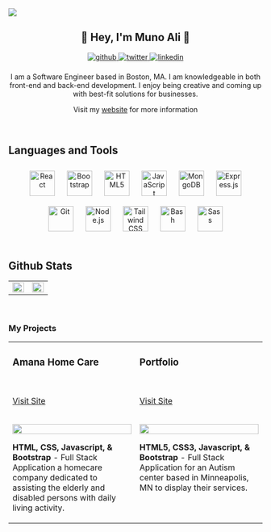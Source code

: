 <img src="https://res.cloudinary.com/amunoali/image/upload/v1664209967/logo_txnxzq.png" />  
  

## <div align="center">👋  Hey,  I'm Muno Ali 👋 </div>  
  

<div align="center">
<a href="https://github.com/amunoali" target="_blank">
<img src=https://img.shields.io/badge/github-%2324292e.svg?&style=for-the-badge&logo=github&logoColor=white alt=github style="margin-bottom: 5px;" />
</a>
<a href="https://twitter.com/amunoali" target="_blank">
<img src=https://img.shields.io/badge/twitter-%2300acee.svg?&style=for-the-badge&logo=twitter&logoColor=white alt=twitter style="margin-bottom: 5px;" />
</a>
<a href="https://www.linkedin.com/in/amunoali/" target="_blank">
<img src=https://img.shields.io/badge/linkedin-%231E77B5.svg?&style=for-the-badge&logo=linkedin&logoColor=white alt=linkedin style="margin-bottom: 5px;" />
</a>  
</div>  

<br/>  


<div align="center">I am a Software Engineer based in Boston, MA. I am knowledgeable in both front-end and back-end development. I enjoy being creative and coming up with best-fit solutions for businesses. 

<br/>  

Visit my [website](https://munoali.netlify.app/) for more information </div>  
  

<br/>  


## Languages and Tools  
<div align="center">  
<a href="https://reactjs.org/" target="_blank"><img style="margin: 10px" src="https://profilinator.rishav.dev/skills-assets/react-original-wordmark.svg" alt="React" height="50" /></a>  
<a href="https://getbootstrap.com/docs/3.4/javascript/" target="_blank"><img style="margin: 10px" src="https://profilinator.rishav.dev/skills-assets/bootstrap-plain.svg" alt="Bootstrap" height="50" /></a>  
<a href="https://en.wikipedia.org/wiki/HTML5" target="_blank"><img style="margin: 10px" src="https://profilinator.rishav.dev/skills-assets/html5-original-wordmark.svg" alt="HTML5" height="50" /></a>  
<a href="https://www.javascript.com/" target="_blank"><img style="margin: 10px" src="https://profilinator.rishav.dev/skills-assets/javascript-original.svg" alt="JavaScript" height="50" /></a>  
<a href="https://www.mongodb.com/" target="_blank"><img style="margin: 10px" src="https://profilinator.rishav.dev/skills-assets/mongodb-original-wordmark.svg" alt="MongoDB" height="50" /></a>  
<a href="https://expressjs.com/" target="_blank"><img style="margin: 10px" src="https://profilinator.rishav.dev/skills-assets/express-original-wordmark.svg" alt="Express.js" height="50" /></a>  
<a href="https://github.com/" target="_blank"><img style="margin: 10px" src="https://profilinator.rishav.dev/skills-assets/git-scm-icon.svg" alt="Git" height="50" /></a>  
<a href="https://nodejs.org/" target="_blank"><img style="margin: 10px" src="https://profilinator.rishav.dev/skills-assets/nodejs-original-wordmark.svg" alt="Node.js" height="50" /></a>  
<a href="https://www.tailwindcss.com/" target="_blank"><img style="margin: 10px" src="https://profilinator.rishav.dev/skills-assets/tailwindcss.svg" alt="Tailwind CSS" height="50" /></a>  
<a href="https://www.gnu.org/software/bash/" target="_blank"><img style="margin: 10px" src="https://profilinator.rishav.dev/skills-assets/gnu_bash-icon.svg" alt="Bash" height="50" /></a>  
<a href="https://sass-lang.com/" target="_blank"><img style="margin: 10px" src="https://profilinator.rishav.dev/skills-assets/sass-original.svg" alt="Sass" height="50" /></a>  
</div>  

<br/>  


## Github Stats  
<table><tr><td valign="top" width="50%">

<img src="https://github-readme-stats.vercel.app/api?username=amunoali&show_icons=true&count_private=true&hide_border=true" align="left" style="width: 100%" />

</td><td valign="top" width="50%">

<img src="https://github-readme-stats.vercel.app/api/top-langs/?username=amunoali&hide_border=true&layout=compact" align="left" style="width: 100%" />

</td></tr></table>  

<br/>  


### My Projects 
<article>
      <div>
  <div>
<table>
  <tbody><tr>
    <td width="33%" valign="top">
      <h3> Amana Home Care</h3>
        <br>
        <p><a href="https://www.amanahomehealthllc.com/" rel="nofollow">Visit Site</a></p>
        <br>
        <a href="http://www.cronofy.tech/" rel="nofollow">
            <img src="https://res.cloudinary.com/amunoali/image/upload/v1664208109/AmanaHomeCare_gc0ckc.png" width="100%"  style="max-width:100%;">
        </a>
        <p><strong>HTML, CSS, Javascript, &amp; Bootstrap  </strong> - Full Stack Application a homecare company dedicated to assisting the elderly and disabled persons with daily living activity.</p>
    </td>
    <td width="33%" valign="top">
      <h3>Portfolio</h3>
        <br>
        <p> <a href="https://centralcareservice.com/" rel="nofollow">Visit Site</a></p>
        <br>
        <a href="https://centralcareservice.com/" rel="nofollow">
            <img src="https://res.cloudinary.com/amunoali/image/upload/v1664208110/centralCare_rhnxhz.png" width="100%" style="max-width:100%;">
        </a>
        <p><strong>HTML5, CSS3, Javascript, &amp; Bootstrap </strong> -  Full Stack Application for an Autism center based in Minneapolis, MN to display their services.</p>
    </td>
  </tr>
</tbody></table>
</article>


